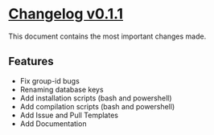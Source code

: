# [Changelog v0.1.1](changelogs/v0.1.1.md)

This document contains the most important changes made.

## Features

- Fix group-id bugs
- Renaming database keys
- Add installation scripts (bash and powershell)
- Add compilation scripts (bash and powershell)
- Add Issue and Pull Templates
- Add Documentation
